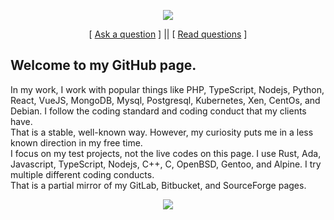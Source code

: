 
<p align='center'>
    <img src="https://gidigi.com/cdn/love.gif">
</p>

<p align='center'>
[ <a href='https://github.com/Soldy/ama/issues/new'>Ask a question</a> ] ||
[ <a href='https://github.com/Soldy/ama/issues?q=is%3Aissue+is%3Aclosed'>Read questions</a> ]
</p>

## Welcome to my GitHub page. 

In my work, I work with popular things like PHP, TypeScript, Nodejs, Python, React, VueJS, MongoDB, Mysql, Postgresql, Kubernetes, Xen, CentOs, and Debian. I follow the coding standard and coding conduct that my clients have. \
That is a stable, well-known way. However, my curiosity puts me in a less known direction in my free time. \
I focus on my test projects, not the live codes on this page. I use Rust, Ada, Javascript, TypeScript, Nodejs, C++, C, OpenBSD, Gentoo, and Alpine. I  try multiple different coding conducts.\
That is a partial mirror of my GitLab, Bitbucket, and SourceForge pages.
<p align='center'>
    <img src="https://github-readme-stats.vercel.app/api/top-langs/?username=Soldy&show_icons=true&title_color=ffffff&icon_color=2A75CF&text_color=daf7dc&bg_color=191919">
</p>

